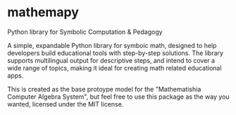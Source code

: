 # mathemapy

Python library for Symbolic Computation &amp; Pedagogy

A simple, expandable Python library for symboic math, designed to help developers build educational tools with step-by-step solutions. The library supports multilingual output for descriptive steps, and intend to cover a wide range of topics, making it ideal for creating math related educational apps.

This is created as the base protoype model for the "Mathematishia Computer Algebra System", but feel free to use this package as the way you wanted, licensed under the MIT license.

<!--
#### Code Principles & Guidelines

* Modularity:
  * Each mathematical domain (algebra, calculus, trigonometry etc) should be encapsulated in its own module. This makes the system easy to expand without breaking the existing functionality.
* Extensibility:
  * The core should handle symbolic expressions, basic types & perations, parsing ( if needed ) while individual modules (e.g. algebra) extend this core for more advanced operations.
  * The output system (steps, descriptions) should support multiple languages, which can be expanded manually by adding language modules. All lanuage modules must follow the same order as the "English (en.py)", this will be further address inside the `guide.md` in the languages folder, refer to that before making any changes.
* Pedagogy Focus:
  * Always include descriptive steps for each operation, such as showing simplification steps, solving methods, and if possible some examples ( this will also adress futher in `languages/guide.md`)
* Code Style:
  * Follow PEP8 guidelines for Python code.
  * Use type hints, and ensure functions, classes have clear docstrings explaining inputs, outputs and expected bahaviour.
* Performance:
  * While clarity and pedagogy are priorites, always consider perfomance impact of algorithms as well, since we are working with python here.
  * Use lazy evaluation or caching when dealing with more complex symbolic manipulations.



TODO ::

Symbol('x') == Symbol('x) returns False fix that?

Considerations -> Do we really need BinaryOperator and UnaryOperator ? instead try to get ideas from sympy or mathjs and mathsteps
-->